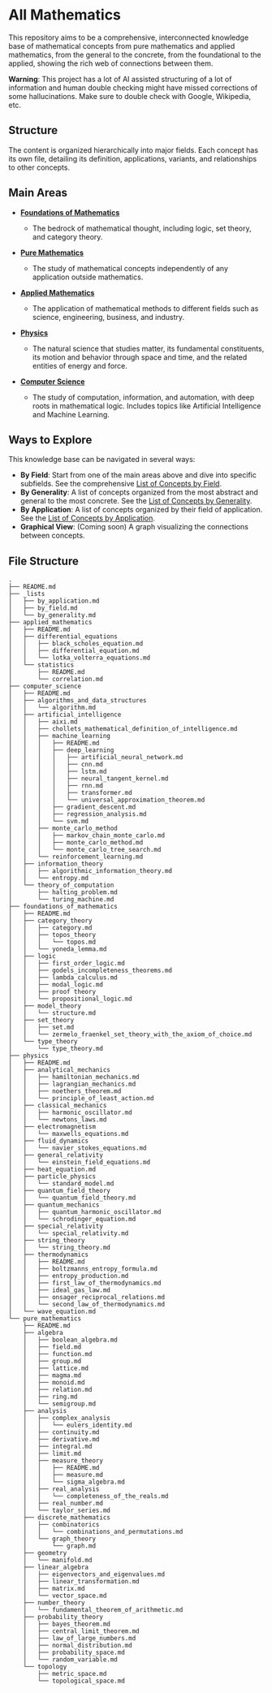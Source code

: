 # All Mathematics

This repository aims to be a comprehensive, interconnected knowledge base of mathematical concepts from pure mathematics and applied mathematics, from the general to the concrete, from the foundational to the applied, showing the rich web of connections between them.

**Warning**: This project has a lot of AI assisted structuring of a lot of information and human double checking might have missed corrections of some hallucinations. Make sure to double check with Google, Wikipedia, etc.

## Structure

The content is organized hierarchically into major fields. Each concept has its own file, detailing its definition, applications, variants, and relationships to other concepts.

## Main Areas

- [**Foundations of Mathematics**](./foundations_of_mathematics/README.md)
  - The bedrock of mathematical thought, including logic, set theory, and category theory.

- [**Pure Mathematics**](./pure_mathematics/README.md)
  - The study of mathematical concepts independently of any application outside mathematics.

- [**Applied Mathematics**](./applied_mathematics/README.md)
  - The application of mathematical methods to different fields such as science, engineering, business, and industry.

- [**Physics**](./physics/README.md)
  - The natural science that studies matter, its fundamental constituents, its motion and behavior through space and time, and the related entities of energy and force.

- [**Computer Science**](./computer_science/README.md)
  - The study of computation, information, and automation, with deep roots in mathematical logic. Includes topics like Artificial Intelligence and Machine Learning.

## Ways to Explore

This knowledge base can be navigated in several ways:

- **By Field**: Start from one of the main areas above and dive into specific subfields. See the comprehensive [List of Concepts by Field](./_lists/by_field.md).
- **By Generality**: A list of concepts organized from the most abstract and general to the most concrete. See the [List of Concepts by Generality](./_lists/by_generality.md).
- **By Application**: A list of concepts organized by their field of application. See the [List of Concepts by Application](./_lists/by_application.md).
- **Graphical View**: (Coming soon) A graph visualizing the connections between concepts.

## File Structure

```
.
├── README.md
├── _lists
│   ├── by_application.md
│   ├── by_field.md
│   └── by_generality.md
├── applied_mathematics
│   ├── README.md
│   ├── differential_equations
│   │   ├── black_scholes_equation.md
│   │   ├── differential_equation.md
│   │   └── lotka_volterra_equations.md
│   └── statistics
│       ├── README.md
│       └── correlation.md
├── computer_science
│   ├── README.md
│   ├── algorithms_and_data_structures
│   │   └── algorithm.md
│   ├── artificial_intelligence
│   │   ├── aixi.md
│   │   ├── chollets_mathematical_definition_of_intelligence.md
│   │   ├── machine_learning
│   │   │   ├── README.md
│   │   │   ├── deep_learning
│   │   │   │   ├── artificial_neural_network.md
│   │   │   │   ├── cnn.md
│   │   │   │   ├── lstm.md
│   │   │   │   ├── neural_tangent_kernel.md
│   │   │   │   ├── rnn.md
│   │   │   │   ├── transformer.md
│   │   │   │   └── universal_approximation_theorem.md
│   │   │   ├── gradient_descent.md
│   │   │   ├── regression_analysis.md
│   │   │   └── svm.md
│   │   ├── monte_carlo_method
│   │   │   ├── markov_chain_monte_carlo.md
│   │   │   ├── monte_carlo_method.md
│   │   │   └── monte_carlo_tree_search.md
│   │   └── reinforcement_learning.md
│   ├── information_theory
│   │   ├── algorithmic_information_theory.md
│   │   └── entropy.md
│   └── theory_of_computation
│       ├── halting_problem.md
│       └── turing_machine.md
├── foundations_of_mathematics
│   ├── README.md
│   ├── category_theory
│   │   ├── category.md
│   │   ├── topos_theory
│   │   │   └── topos.md
│   │   └── yoneda_lemma.md
│   ├── logic
│   │   ├── first_order_logic.md
│   │   ├── godels_incompleteness_theorems.md
│   │   ├── lambda_calculus.md
│   │   ├── modal_logic.md
│   │   ├── proof theory
│   │   └── propositional_logic.md
│   ├── model_theory
│   │   └── structure.md
│   ├── set_theory
│   │   ├── set.md
│   │   └── zermelo_fraenkel_set_theory_with_the_axiom_of_choice.md
│   └── type_theory
│       └── type_theory.md
├── physics
│   ├── README.md
│   ├── analytical_mechanics
│   │   ├── hamiltonian_mechanics.md
│   │   ├── lagrangian_mechanics.md
│   │   ├── noethers_theorem.md
│   │   └── principle_of_least_action.md
│   ├── classical_mechanics
│   │   ├── harmonic_oscillator.md
│   │   └── newtons_laws.md
│   ├── electromagnetism
│   │   └── maxwells_equations.md
│   ├── fluid_dynamics
│   │   └── navier_stokes_equations.md
│   ├── general_relativity
│   │   └── einstein_field_equations.md
│   ├── heat_equation.md
│   ├── particle_physics
│   │   └── standard_model.md
│   ├── quantum_field_theory
│   │   └── quantum_field_theory.md
│   ├── quantum_mechanics
│   │   ├── quantum_harmonic_oscillator.md
│   │   └── schrodinger_equation.md
│   ├── special_relativity
│   │   └── special_relativity.md
│   ├── string_theory
│   │   └── string_theory.md
│   ├── thermodynamics
│   │   ├── README.md
│   │   ├── boltzmanns_entropy_formula.md
│   │   ├── entropy_production.md
│   │   ├── first_law_of_thermodynamics.md
│   │   ├── ideal_gas_law.md
│   │   ├── onsager_reciprocal_relations.md
│   │   └── second_law_of_thermodynamics.md
│   └── wave_equation.md
└── pure_mathematics
    ├── README.md
    ├── algebra
    │   ├── boolean_algebra.md
    │   ├── field.md
    │   ├── function.md
    │   ├── group.md
    │   ├── lattice.md
    │   ├── magma.md
    │   ├── monoid.md
    │   ├── relation.md
    │   ├── ring.md
    │   └── semigroup.md
    ├── analysis
    │   ├── complex_analysis
    │   │   └── eulers_identity.md
    │   ├── continuity.md
    │   ├── derivative.md
    │   ├── integral.md
    │   ├── limit.md
    │   ├── measure_theory
    │   │   ├── README.md
    │   │   ├── measure.md
    │   │   └── sigma_algebra.md
    │   ├── real_analysis
    │   │   └── completeness_of_the_reals.md
    │   ├── real_number.md
    │   └── taylor_series.md
    ├── discrete_mathematics
    │   ├── combinatorics
    │   │   └── combinations_and_permutations.md
    │   └── graph_theory
    │       └── graph.md
    ├── geometry
    │   └── manifold.md
    ├── linear_algebra
    │   ├── eigenvectors_and_eigenvalues.md
    │   ├── linear_transformation.md
    │   ├── matrix.md
    │   └── vector_space.md
    ├── number_theory
    │   └── fundamental_theorem_of_arithmetic.md
    ├── probability_theory
    │   ├── bayes_theorem.md
    │   ├── central_limit_theorem.md
    │   ├── law_of_large_numbers.md
    │   ├── normal_distribution.md
    │   ├── probability_space.md
    │   └── random_variable.md
    └── topology
        ├── metric_space.md
        └── topological_space.md
```
